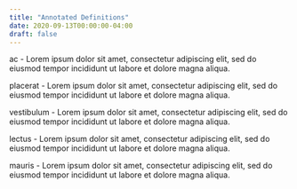 ```yaml
---
title: "Annotated Definitions"
date: 2020-09-13T00:00:00-04:00
draft: false
---
```

ac - Lorem ipsum dolor sit amet, consectetur adipiscing elit, sed do eiusmod tempor incididunt ut labore et dolore magna aliqua.

placerat - Lorem ipsum dolor sit amet, consectetur adipiscing elit, sed do eiusmod tempor incididunt ut labore et dolore magna aliqua.

vestibulum - Lorem ipsum dolor sit amet, consectetur adipiscing elit, sed do eiusmod tempor incididunt ut labore et dolore magna aliqua.

lectus - Lorem ipsum dolor sit amet, consectetur adipiscing elit, sed do eiusmod tempor incididunt ut labore et dolore magna aliqua.

mauris - Lorem ipsum dolor sit amet, consectetur adipiscing elit, sed do eiusmod tempor incididunt ut labore et dolore magna aliqua.
